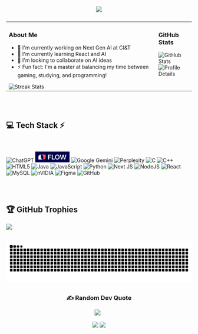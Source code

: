 <h1 align="center">
    <img src="https://readme-typing-svg.herokuapp.com/?font=font=PP+Fragment+Glare&size=35&center=true&vCenter=true&width=500&color=4AA76B&height=70&duration=4000&lines=Hi+There!+👋;+I'm+Mateus+Siqueira!😎;" />
</h1>



<table class="github-stats-table">
  <tr>
    <td valign="top">
      <div class="about-me">
        <h3>About Me</h3>
        <ul>
          <li>🔭 I'm currently working on Next Gen AI at CI&T</li>
          <li>🌱 I'm currently learning React and AI</li>
          <li>👯 I'm looking to collaborate on AI ideas</li>
          <li>⚡ Fun fact: I'm a master at balancing my time between gaming, studying, and programming!</li>
        </ul>
        <img src="https://nirzak-streak-stats.vercel.app/?user=MateusLOS&theme=gotham&hide_border=true" alt="Streak Stats" />
      </div>
    </td>
    <td valign="top">
      <div class="github-stats">
        <h3 class="github-stats-title">GitHub Stats</h3>
        <img src="https://github-readme-stats.vercel.app/api?username=MateusLOS&theme=gotham&hide_border=true&include_all_commits=true&count_private=true" alt="GitHub Stats" />
        <br>
        <img src="https://github-profile-summary-cards.vercel.app/api/cards/profile-details?username=MateusLOS&theme=github_dark" alt="Profile Details" />
      </div>
    </td>
  </tr>
</table>
<br><br>

## 💻 Tech Stack ⚡
<br><br>
![ChatGPT](https://img.shields.io/badge/chatGPT-74aa9c?style=for-the-badge&logo=openai&logoColor=white)
<img src="./Flow.png" height="28.45" >
![Google Gemini](https://img.shields.io/badge/google%20gemini-8E75B2?style=for-the-badge&logo=google%20gemini&logoColor=white)
![Perplexity](https://img.shields.io/badge/perplexity-000000?style=for-the-badge&logo=perplexity&logoColor=088F8F) ![C](https://img.shields.io/badge/c-%2300599C.svg?style=for-the-badge&logo=c&logoColor=white) ![C++](https://img.shields.io/badge/c++-%2300599C.svg?style=for-the-badge&logo=c%2B%2B&logoColor=white) ![HTML5](https://img.shields.io/badge/html5-%23E34F26.svg?style=for-the-badge&logo=html5&logoColor=white) ![Java](https://img.shields.io/badge/java-%23ED8B00.svg?style=for-the-badge&logo=openjdk&logoColor=white) ![JavaScript](https://img.shields.io/badge/javascript-%23323330.svg?style=for-the-badge&logo=javascript&logoColor=%23F7DF1E) ![Python](https://img.shields.io/badge/python-3670A0?style=for-the-badge&logo=python&logoColor=ffdd54) ![Next JS](https://img.shields.io/badge/Next-black?style=for-the-badge&logo=next.js&logoColor=white) ![NodeJS](https://img.shields.io/badge/node.js-6DA55F?style=for-the-badge&logo=node.js&logoColor=white) ![React](https://img.shields.io/badge/react-%2320232a.svg?style=for-the-badge&logo=react&logoColor=%2361DAFB) ![MySQL](https://img.shields.io/badge/mysql-4479A1.svg?style=for-the-badge&logo=mysql&logoColor=white) ![nVIDIA](https://img.shields.io/badge/nVIDIA-%2376B900.svg?style=for-the-badge&logo=nVIDIA&logoColor=white) ![Figma](https://img.shields.io/badge/figma-%23F24E1E.svg?style=for-the-badge&logo=figma&logoColor=white) ![GitHub](https://img.shields.io/badge/github-%23121011.svg?style=for-the-badge&logo=github&logoColor=white) 

</div>
<br><br>


## 🏆 GitHub Trophies
![](https://github-profile-trophy.vercel.app/?username=MateusLOS&theme=gotham&no-frame=false&no-bg=true&margin-w=4)

  ##
<div align="center">
    
  ![snake gif](https://github.com/TechnologyHell/TechnologyHell/blob/output/github-snake-dark.svg)
</div>

##  
  
  <div align="center"> 
  
      
### ✍️ Random Dev Quote
  ![](https://quotes-github-readme.vercel.app/api?type=horizontal&theme=dark) &nbsp;
  
  <a href = "mailto:mlo.siqueira15@gmail.com"><img src="https://img.shields.io/badge/-Gmail-%23333?style=for-the-badge&logo=gmail&logoColor=white" target="_blank"></a>
  <a href="https://www.linkedin.com/in/mateus-lucas-oliveira-siqueira-9135b41a6/" target="_blank"><img src="https://img.shields.io/badge/-LinkedIn-%230077B5?style=for-the-badge&logo=linkedin&logoColor=white" target="_blank"></a> 

      

</div>





